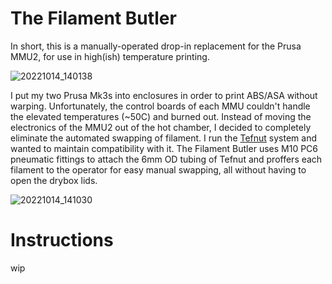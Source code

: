 # The Filament Butler
In short, this is a manually-operated drop-in replacement for the Prusa MMU2, for use in high(ish) temperature printing. 

![20221014_140138](https://user-images.githubusercontent.com/25805271/205796289-e98aaa03-84ad-496f-9049-b90880ef2254.jpg)

I put my two Prusa Mk3s into enclosures in order to print ABS/ASA without warping. Unfortunately, the control boards of each MMU couldn't handle the elevated temperatures (~50C) and burned out. Instead of moving the electronics of the MMU2 out of the hot chamber, I decided to completely eliminate the automated swapping of filament.  I run the [Tefnut](https://github.com/Blargedy/Tefnut_Filament_Handling) system and wanted to maintain compatibility with it. The Filament Butler uses M10 PC6 pneumatic fittings to attach the 6mm OD tubing of Tefnut and proffers each filament to the operator for easy manual swapping, all without having to open the drybox lids.

![20221014_141030](https://user-images.githubusercontent.com/25805271/205796486-3c3ee25a-f39d-4f88-9de9-0cc5eb253dfe.jpg)

# Instructions
wip
